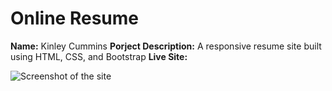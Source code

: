 # Online Resume
**Name:** Kinley Cummins
**Porject Description:** A responsive resume site built using HTML, CSS, and Bootstrap
**Live Site:**

![Screenshot of the site]()
